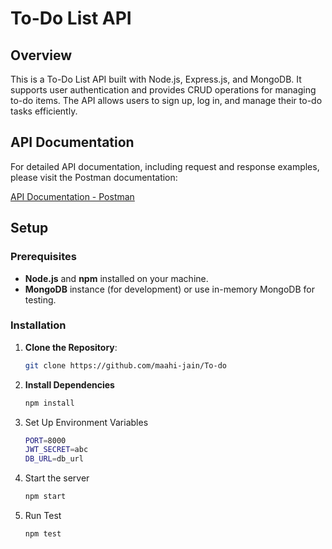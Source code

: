 # To-Do List API

## Overview

This is a To-Do List API built with Node.js, Express.js, and MongoDB. It supports user authentication and provides CRUD operations for managing to-do items. The API allows users to sign up, log in, and manage their to-do tasks efficiently.

## API Documentation

For detailed API documentation, including request and response examples, please visit the Postman documentation:

[API Documentation - Postman](https://documenter.getpostman.com/view/34773907/2sA3s3Jrhv)

## Setup

### Prerequisites

- **Node.js** and **npm** installed on your machine.
- **MongoDB** instance (for development) or use in-memory MongoDB for testing.

### Installation

1. **Clone the Repository**:
   ```bash
   git clone https://github.com/maahi-jain/To-do
   ```

2. **Install Dependencies**
   ```bash
   npm install
   ```

3. Set Up Environment Variables
   ```bash
   PORT=8000
   JWT_SECRET=abc
   DB_URL=db_url
   ```

4. Start the server
    ```bash
    npm start
    ```

5. Run Test
   ```bash
   npm test
   ``` 
